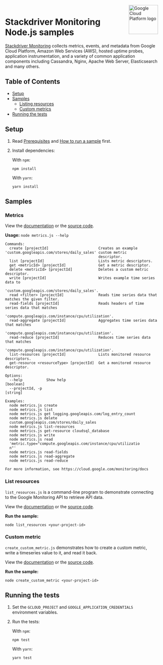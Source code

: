 <img src="https://avatars2.githubusercontent.com/u/2810941?v=3&s=96" alt="Google Cloud Platform logo" title="Google Cloud Platform" align="right" height="96" width="96"/>

# Stackdriver Monitoring Node.js samples

[Stackdriver Monitoring][monitoring_docs] collects metrics, events, and metadata
from Google Cloud Platform, Amazon Web Services (AWS), hosted uptime probes,
application instrumentation, and a variety of common application components
including Cassandra, Nginx, Apache Web Server, Elasticsearch and many others.

[monitoring_docs]: https://cloud.google.com/monitoring/docs/

## Table of Contents

* [Setup](#setup)
* [Samples](#samples)
  * [Listing resources](#listing-resources)
  * [Custom metrics](#custom-metrics)
* [Running the tests](#running-the-tests)

## Setup

1.  Read [Prerequisites][prereq] and [How to run a sample][run] first.
1.  Install dependencies:

    With `npm`:

        npm install

    With `yarn`:

        yarn install

[prereq]: ../README.md#prerequisities
[run]: ../README.md#how-to-run-a-sample

## Samples

### Metrics

View the [documentation][metrics_docs] or the [source code][metrics_code].

__Usage:__ `node metrics.js --help`

```
Commands:
  create [projectId]                       Creates an example 'custom.googleapis.com/stores/daily_sales' custom metric
                                           descriptor.
  list [projectId]                         Lists metric descriptors.
  get <metricId> [projectId]               Get a metric descriptor.
  delete <metricId> [projectId]            Deletes a custom metric descriptor.
  write [projectId]                        Writes example time series data to
                                           'custom.googleapis.com/stores/daily_sales'.
  read <filter> [projectId]                Reads time series data that matches the given filter.
  read-fields [projectId]                  Reads headers of time series data that matches
                                           'compute.googleapis.com/instance/cpu/utilization'.
  read-aggregate [projectId]               Aggregates time series data that matches
                                           'compute.googleapis.com/instance/cpu/utilization'.
  read-reduce [projectId]                  Reduces time series data that matches
                                           'compute.googleapis.com/instance/cpu/utilization'.
  list-resources [projectId]               Lists monitored resource descriptors.
  get-resource <resourceType> [projectId]  Get a monitored resource descriptor.

Options:
  --help           Show help                                                                                   [boolean]
  --projectId, -p                                                                                               [string]

Examples:
  node metrics.js create
  node metrics.js list
  node metrics.js get logging.googleapis.com/log_entry_count
  node metrics.js delete
  custom.googleapis.com/stores/daily_sales
  node metrics.js list-resources
  node metrics.js get-resource cloudsql_database
  node metrics.js write
  node metrics.js read
  'metric.type="compute.googleapis.com/instance/cpu/utilizatio
  n"'
  node metrics.js read-fields
  node metrics.js read-aggregate
  node metrics.js read-reduce

For more information, see https://cloud.google.com/monitoring/docs
```

[metrics_docs]: https://cloud.google.com/monitoring/docs
[metrics_code]: metrics.js

### List resources

`list_resources.js` is a command-line program to demonstrate connecting to the Google
Monitoring API to retrieve API data.

View the [documentation][list_docs] or the [source code][list_code].

__Run the sample:__

    node list_resources <your-project-id>

[list_docs]: https://cloud.google.com/monitoring/demos/#hello-world
[list_code]: list_resources.js

### Custom metric

`create_custom_metric.js` demonstrates how to create a custom metric, write a timeseries value to it,
and read it back.

View the [documentation][custom_docs] or the [source code][custom_code].

__Run the sample:__

    node create_custom_metric <your-project-id>

[custom_docs]: https://cloud.google.com/monitoring/demos/#custom_metrics
[custom_code]: create_custom_metric.js

## Running the tests

1.  Set the `GCLOUD_PROJECT` and `GOOGLE_APPLICATION_CREDENTIALS` environment
    variables.

1.  Run the tests:

    With `npm`:

        npm test

    With `yarn`:

        yarn test
